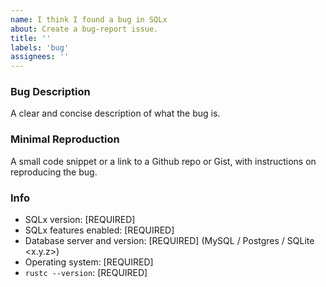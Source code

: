 ```yaml
---
name: I think I found a bug in SQLx
about: Create a bug-report issue.
title: ''
labels: 'bug'
assignees: ''
---
```

### Bug Description
A clear and concise description of what the bug is.

### Minimal Reproduction
A small code snippet or a link to a Github repo or Gist, with instructions on reproducing the bug.

### Info
* SQLx version: [REQUIRED]
* SQLx features enabled: [REQUIRED]
* Database server and version: [REQUIRED] (MySQL / Postgres / SQLite <x.y.z>)
* Operating system: [REQUIRED]
* `rustc --version`: [REQUIRED]
